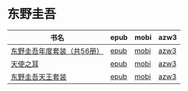 # 东野圭吾

| 书名 | epub | mobi | azw3 |
| --- | --- | --- | --- |
| [东野圭吾年度套装（共56册）](http://ct.dalanmei.com/f/31084289-571797675-ddc75c) | [epub](http://ct.dalanmei.com/f/31084289-571797675-ddc75c) | [mobi](http://ct.dalanmei.com/f/31084289-571531253-496cbd) | [azw3](http://ct.dalanmei.com/f/31084289-572194708-a88bd7) |
| [天使之耳](http://ct.dalanmei.com/f/31084289-571736988-c69ff5) | [epub](http://ct.dalanmei.com/f/31084289-571736988-c69ff5) | [mobi](http://ct.dalanmei.com/f/31084289-571605189-c831a9) | [azw3](http://ct.dalanmei.com/f/31084289-571916023-b24789) |
| [东野圭吾天王套装](http://ct.dalanmei.com/f/31084289-571774987-f309ed) | [epub](http://ct.dalanmei.com/f/31084289-571774987-f309ed) | [mobi](http://ct.dalanmei.com/f/31084289-571498907-37ec77) | [azw3](http://ct.dalanmei.com/f/31084289-571919771-aa0d23) |
